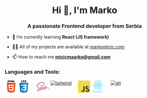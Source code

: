 <h1 align="center">Hi 👋, I'm Marko</h1>
<h3 align="center">A passionate Frontend developer from Serbia</h3>

- 🌱 I’m currently learning **React (JS framework)**

- 👨‍💻 All of my projects are available at  <a href="markomicic.com" target="_blank" rel="noreferrer"> markomicic.com </a>

- 📫 How to reach me **micicmaarko@gmail.com**

<p align="left">
</p>

<h3 align="left">Languages and Tools:</h3>
<p align="left" style="display: flex; flex-wrap: wrap;">
  <span style="display: flex;">
    <a href="https://www.w3.org/html/" target="_blank" rel="noreferrer">
      <img src="https://raw.githubusercontent.com/devicons/devicon/master/icons/html5/html5-original-wordmark.svg" alt="html5" width="40" height="40"/>
    </a>
    <a href="https://www.w3schools.com/css/" target="_blank" rel="noreferrer">
      <img src="https://raw.githubusercontent.com/devicons/devicon/master/icons/css3/css3-original-wordmark.svg" alt="css3" width="40" height="40"/>
    </a>
  </span>
       &nbsp; &nbsp; &nbsp;
  <span style="display: flex; ">
    <a href="https://sass-lang.com" target="_blank" rel="noreferrer">
      <img src="https://raw.githubusercontent.com/devicons/devicon/master/icons/sass/sass-original.svg" alt="sass" width="40" height="40"/>
    </a> &nbsp;
    <a href="https://tailwindcss.com/" target="_blank" rel="noreferrer">
      <img src="https://www.vectorlogo.zone/logos/tailwindcss/tailwindcss-icon.svg" alt="tailwind" width="40" height="40"/>
    </a>
  </span>
  &nbsp; &nbsp; &nbsp;
  <span style="display: flex; ">
    <a href="https://developer.mozilla.org/en-US/docs/Web/JavaScript" target="_blank" rel="noreferrer">
      <img src="https://raw.githubusercontent.com/devicons/devicon/master/icons/javascript/javascript-original.svg" alt="javascript" width="40" height="40"/>
    </a> &nbsp;
    <a href="https://reactjs.org/" target="_blank" rel="noreferrer">
      <img src="https://raw.githubusercontent.com/devicons/devicon/master/icons/react/react-original-wordmark.svg" alt="react" width="40" height="40"/>
    </a>
  </span>
  &nbsp; &nbsp; &nbsp;
  <span style="display: flex; ">
    <a href="https://git-scm.com/" target="_blank" rel="noreferrer">
      <img src="https://www.vectorlogo.zone/logos/git-scm/git-scm-icon.svg" alt="git" width="40" height="40"/>
    </a>
  </span>
</p>
